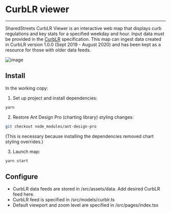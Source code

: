 # CurbLR viewer
---

SharedStreets CurbLR Viewer is an interactive web map that displays curb regulations and key stats for a specified weekday and hour. Input data must be provided in the [CurbLR](https://www.github.com/sharedstreets/curblr) specification. This map can ingest data created in CurbLR version 1.0.0 (Sept 2019 - August 2020) and has been kept as a resource for those with older data feeds.

![image](https://user-images.githubusercontent.com/9657971/71771664-f759a780-2ef3-11ea-9465-19feb35f5d5d.png)

## Install

In the working copy:

1. Set up project and install dependencies:
```sh
yarn
```

2. Restore Ant Design Pro (charting library) styling changes:
```sh
git checkout node_modules/ant-design-pro
```
(This is necessary because installing the dependencies removed chart styling overrides.)

3. Launch map:
```sh
yarn start
```

## Configure

- CurbLR data feeds are stored in /src/assets/data. Add desired CurbLR feed here.
- CurbLR feed is specified in /src/models/curblr.ts
- Default viewport and zoom level are specified in /src/pages/index.tsx
